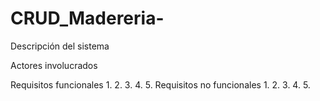 # CRUD_Madereria-

Descripción del sistema


Actores involucrados 


Requisitos funcionales 
1.
2.
3.
4.
5.
Requisitos no funcionales 
1.
2.
3.
4.
5.
